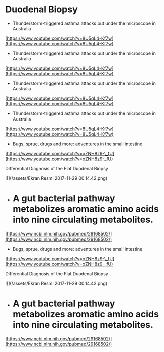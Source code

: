 # Duodenal Biopsy


* Thunderstorm-triggered asthma attacks put under the microscope in Australia

[https://www.youtube.com/watch?v=8U5qL4-Kf7w](https://www.youtube.com/watch?v=8U5qL4-Kf7w)

* Thunderstorm-triggered asthma attacks put under the microscope in Australia

[https://www.youtube.com/watch?v=8U5qL4-Kf7w](https://www.youtube.com/watch?v=8U5qL4-Kf7w)

* Thunderstorm-triggered asthma attacks put under the microscope in Australia

[https://www.youtube.com/watch?v=8U5qL4-Kf7w](https://www.youtube.com/watch?v=8U5qL4-Kf7w)

* Thunderstorm-triggered asthma attacks put under the microscope in Australia

[https://www.youtube.com/watch?v=8U5qL4-Kf7w](https://www.youtube.com/watch?v=8U5qL4-Kf7w)

* Bugs, sprue, drugs and more: adventures in the small intestine

[https://www.youtube.com/watch?v=oZNH8z9-\_fU](https://www.youtube.com/watch?v=oZNH8z9-_fU)

Differential Diagnosis of the Flat Duodenal Biopsy

![](/assets/Ekran Resmi 2017-11-29 00.14.42.png)

* # A gut bacterial pathway metabolizes aromatic amino acids into nine circulating metabolites.

[https://www.ncbi.nlm.nih.gov/pubmed/29168502/](https://www.ncbi.nlm.nih.gov/pubmed/29168502/)

* Bugs, sprue, drugs and more: adventures in the small intestine

[https://www.youtube.com/watch?v=oZNH8z9-\_fU](https://www.youtube.com/watch?v=oZNH8z9-_fU)

Differential Diagnosis of the Flat Duodenal Biopsy

![](/assets/Ekran Resmi 2017-11-29 00.14.42.png)

* # A gut bacterial pathway metabolizes aromatic amino acids into nine circulating metabolites.

[https://www.ncbi.nlm.nih.gov/pubmed/29168502/](https://www.ncbi.nlm.nih.gov/pubmed/29168502/)

